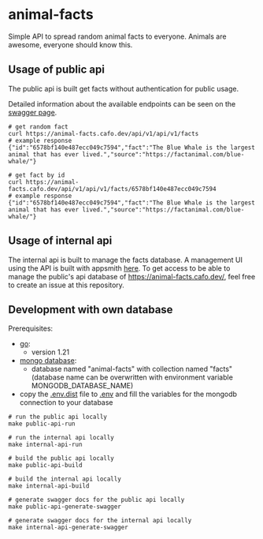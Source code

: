 # animal-facts

Simple API to spread random animal facts to everyone. Animals are awesome, everyone should know this.

## Usage of public api

The public api is built get facts without authentication for public usage.

Detailed information about the available endpoints can be seen on the [swagger page](https://animal-facts.cafo.dev/swagger/index.html).

```shell
# get random fact
curl https://animal-facts.cafo.dev/api/v1/api/v1/facts
# example response
{"id":"6578bf140e487ecc049c7594","fact":"The Blue Whale is the largest animal that has ever lived.","source":"https://factanimal.com/blue-whale/"}

# get fact by id
curl https://animal-facts.cafo.dev/api/v1/api/v1/facts/6578bf140e487ecc049c7594
# example response
{"id":"6578bf140e487ecc049c7594","fact":"The Blue Whale is the largest animal that has ever lived.","source":"https://factanimal.com/blue-whale/"}
```

## Usage of internal api

The internal api is built to manage the facts database. A management UI using the API is built with appsmith [here](https://github.com/cafo13/animal-facts-manager). To get access to be able to manage the public's api database of https://animal-facts.cafo.dev/, feel free to create an issue at this repository.

## Development with own database

Prerequisites:
- [go](https://go.dev/doc/install):
  - version 1.21
- [mongo database](https://www.mongodb.com/):
  - database named "animal-facts" with collection named "facts" (database name can be overwritten with environment variable MONGODB_DATABASE_NAME)
- copy the [.env.dist](.env.dist) file to [.env](.env) and fill the variables for the mongodb connection to your database

```shell
# run the public api locally
make public-api-run

# run the internal api locally
make internal-api-run

# build the public api locally
make public-api-build

# build the internal api locally
make internal-api-build

# generate swagger docs for the public api locally
make public-api-generate-swagger

# generate swagger docs for the internal api locally
make internal-api-generate-swagger
```

